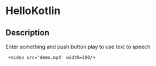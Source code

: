 # HelloKotlin

## Description
Enter something and push button play to use text to speech

```
 <video src='demo.mp4' width=180/>
```
